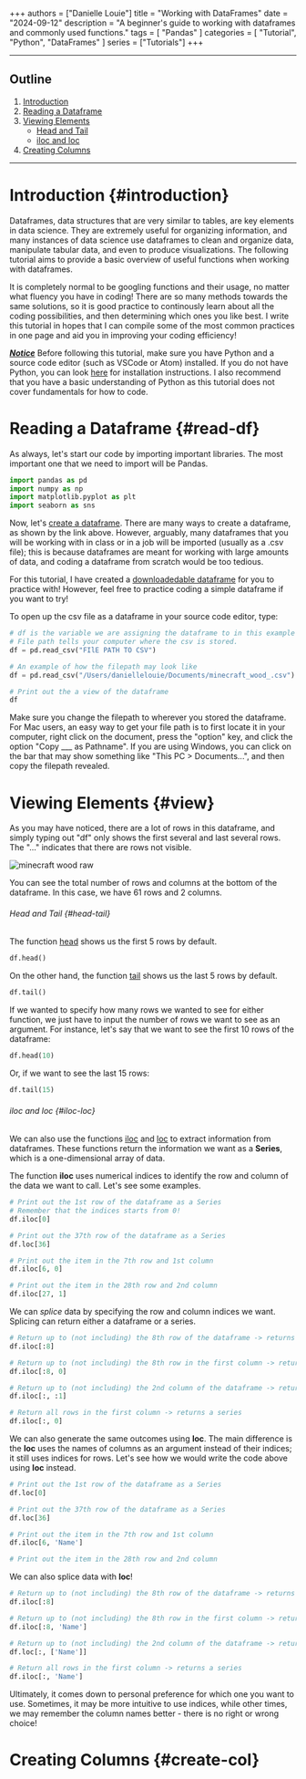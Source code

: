 +++
authors = ["Danielle Louie"]
title = "Working with DataFrames"
date = "2024-09-12"
description = "A beginner's guide to working with dataframes and commonly used functions."
tags = [
    "Pandas"
]
categories = [
    "Tutorial", "Python", "DataFrames"
]
series = ["Tutorials"]
+++

---

## Outline
1. [Introduction](#introduction)
2. [Reading a Dataframe](#read-df)
3. [Viewing Elements](#view)
    - [Head and Tail](#head-tail)
    - [iloc and loc](#iloc-loc)
4. [Creating Columns](#create-col)

---

# Introduction {#introduction}
Dataframes, data structures that are very similar to tables, are key elements in data science. They are extremely useful for organizing information, and many instances of data science use dataframes to clean and organize data, manipulate tabular data, and even to produce visualizations. The following tutorial aims to provide a basic overview of useful functions when working with dataframes.

It is completely normal to be googling functions and their usage, no matter what fluency you have in coding! There are so many methods towards the same solutions, so it is good practice to continously learn about all the coding possibilities, and then determining which ones you like best. I write this tutorial in hopes that I can compile some of the most common practices in one page and aid you in improving your coding efficiency! 


***<u>Notice</u>***
Before following this tutorial, make sure you have Python and a source code editor (such as VSCode or Atom) installed. If you do not have Python, you can look <a href="https://www.python.org/downloads/" target="_blank" rel="noopener noreferrer">here</a> for installation instructions. I also recommend that you have a basic understanding of Python as this tutorial does not cover fundamentals for how to code.

# Reading a Dataframe {#read-df}
As always, let's start our code by importing important libraries. The most important one that we need to import will be Pandas. 

```python
import pandas as pd
import numpy as np
import matplotlib.pyplot as plt 
import seaborn as sns
```

Now, let's <a href="https://pandas.pydata.org/docs/reference/api/pandas.DataFrame.html" target="_blank" rel="noopener noreferrer">create a dataframe</a>. There are many ways to create a dataframe, as shown by the link above. However, arguably, many dataframes that you will be working with in class or in a job will be imported (usually as a .csv file); this is because dataframes are meant for working with large amounts of data, and coding a dataframe from scratch would be too tedious.

For this tutorial, I have created a <a href="https://github.com/danilouie/blog/blob/main/files/minecraft_wood.csv" target="_blank" rel="noopener noreferrer">downloadedable dataframe</a> for you to practice with! However, feel free to practice coding a simple dataframe if you want to try!

To open up the csv file as a dataframe in your source code editor, type:

```python
# df is the variable we are assigning the dataframe to in this example
# File path tells your computer where the csv is stored. 
df = pd.read_csv("FIlE PATH TO CSV")

# An example of how the filepath may look like
df = pd.read_csv("/Users/daniellelouie/Documents/minecraft_wood_.csv")

# Print out the a view of the dataframe
df
```

Make sure you change the filepath to wherever you stored the dataframe. For Mac users, an easy way to get your file path is to first locate it in your computer, right click on the document, press the "option" key, and click the option "Copy ___ as Pathname". If you are using Windows, you can click on the bar that may show something like "This PC > Documents...", and then copy the filepath revealed.

# Viewing Elements {#view}
As you may have noticed, there are a lot of rows in this dataframe, and simply typing out "df" only shows the first several and last several rows. The "..." indicates that there are rows not visible. 

![minecraft wood raw](/images/dataframe_tutorial/minecraft_block_df.png)

You can see the total number of rows and columns at the bottom of the dataframe. In this case, we have 61 rows and 2 columns. 

###### Head and Tail {#head-tail}
The function <a href="https://pandas.pydata.org/docs/reference/api/pandas.DataFrame.head.html" target="_blank" rel="noopener noreferrer">head</a> shows us the first 5 rows by default.

```python
df.head()
```

On the other hand, the function <a href="https://pandas.pydata.org/docs/reference/api/pandas.DataFrame.tail.html" target="_blank" rel="noopener noreferrer">tail</a> shows us the last 5 rows by default. 

```python
df.tail()
```

If we wanted to specify how many rows we wanted to see for either function, we just have to input the number of rows we want to see as an argument. For instance, let's say that we want to see the first 10 rows of the dataframe: 

```python
df.head(10)
```

Or, if we want to see the last 15 rows:

```python
df.tail(15)
```

###### iloc and loc {#iloc-loc}

We can also use the functions <a href="https://pandas.pydata.org/docs/reference/api/pandas.DataFrame.iloc.html" target="_blank" rel="noopener noreferrer">iloc</a> and <a href="https://pandas.pydata.org/docs/reference/api/pandas.DataFrame.loc.html" target="_blank" rel="noopener noreferrer">loc</a> to extract information from dataframes. These functions return the information we want as a **Series**, which is a one-dimensional array of data. 

The function **iloc** uses numerical indices to identify the row and column of the data we want to call. Let's see some examples. 

```python
# Print out the 1st row of the dataframe as a Series
# Remember that the indices starts from 0!
df.iloc[0]

# Print out the 37th row of the dataframe as a Series
df.loc[36]

# Print out the item in the 7th row and 1st column 
df.iloc[6, 0]

# Print out the item in the 28th row and 2nd column 
df.iloc[27, 1]
```

We can *splice* data by specifying the row and column indices we want. Splicing can return either a dataframe or a series.

```python
# Return up to (not including) the 8th row of the dataframe -> returns a dataframe
df.iloc[:8]

# Return up to (not including) the 8th row in the first column -> returns a series
df.iloc[:8, 0]

# Return up to (not including) the 2nd column of the dataframe -> returns a dataframe
df.iloc[:, :1]

# Return all rows in the first column -> returns a series
df.iloc[:, 0]
```

We can also generate the same outcomes using **loc**. The main difference is the **loc** uses the names of columns as an argument instead of their indices; it still uses indices for rows. Let's see how we would write the code above using **loc** instead. 

```python
# Print out the 1st row of the dataframe as a Series
df.loc[0]

# Print out the 37th row of the dataframe as a Series
df.loc[36]

# Print out the item in the 7th row and 1st column 
df.iloc[6, 'Name']

# Print out the item in the 28th row and 2nd column
```

We can also splice data with **loc**!

```python
# Return up to (not including) the 8th row of the dataframe -> returns a dataframe
df.iloc[:8]

# Return up to (not including) the 8th row in the first column -> returns a series
df.iloc[:8, 'Name']

# Return up to (not including) the 2nd column of the dataframe -> returns a dataframe
df.loc[:, ['Name']]

# Return all rows in the first column -> returns a series
df.iloc[:, 'Name']
```

Ultimately, it comes down to personal preference for which one you want to use. Sometimes, it may be more intuitive to use indices, while other times, we may remember the column names better - there is no right or wrong choice!

# Creating Columns {#create-col}
